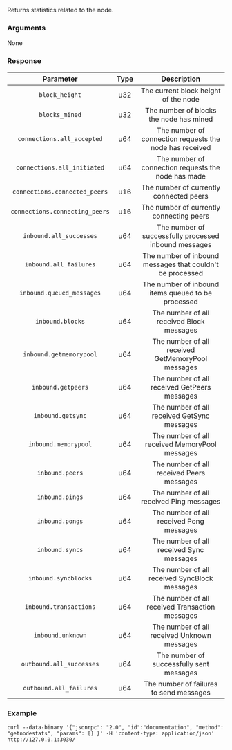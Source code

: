 Returns statistics related to the node.

### Arguments

None

### Response

|            Parameter           | Type |                         Description                       |
|:------------------------------:|:----:|:---------------------------------------------------------:|
| `block_height`                 | u32  | The current block height of the node                      |
| `blocks_mined`                 | u32  | The number of blocks the node has mined                   |
| `connections.all_accepted`     | u64  | The number of connection requests the node has received   |
| `connections.all_initiated`    | u64  | The number of connection requests the node has made       |
| `connections.connected_peers`  | u16  | The number of currently connected peers                   |
| `connections.connecting_peers` | u16  | The number of currently connecting peers                  |
| `inbound.all_successes`        | u64  | The number of successfully processed inbound messages     |
| `inbound.all_failures`         | u64  | The number of inbound messages that couldn't be processed |
| `inbound.queued_messages`      | u64  | The number of inbound items queued to be processed        |
| `inbound.blocks`               | u64  | The number of all received Block messages                 |
| `inbound.getmemorypool`        | u64  | The number of all received GetMemoryPool messages         |
| `inbound.getpeers`             | u64  | The number of all received GetPeers messages              |
| `inbound.getsync`              | u64  | The number of all received GetSync messages               |
| `inbound.memorypool`           | u64  | The number of all received MemoryPool messages            |
| `inbound.peers`                | u64  | The number of all received Peers messages                 |
| `inbound.pings`                | u64  | The number of all received Ping messages                  |
| `inbound.pongs`                | u64  | The number of all received Pong messages                  |
| `inbound.syncs`                | u64  | The number of all received Sync messages                  |
| `inbound.syncblocks`           | u64  | The number of all received SyncBlock messages             |
| `inbound.transactions`         | u64  | The number of all received Transaction messages           |
| `inbound.unknown`              | u64  | The number of all received Unknown messages               |
| `outbound.all_successes`       | u64  | The number of successfully sent messages                  |
| `outbound.all_failures`        | u64  | The number of failures to send messages                   |

### Example
```ignore
curl --data-binary '{"jsonrpc": "2.0", "id":"documentation", "method": "getnodestats", "params": [] }' -H 'content-type: application/json' http://127.0.0.1:3030/
```
